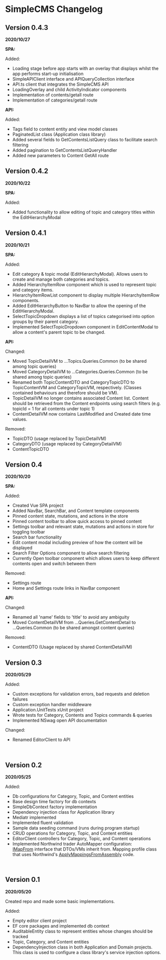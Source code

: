 
SimpleCMS Changelog
=========

Version 0.4.3
--
**2020/10/27**

**SPA:**

Added:
 - Loading stage before app starts with an overlay that displays whilst the app performs start-up initialisation
 - SimpleAPIClient interface and APIQueryCollection interface
 - API.ts client that integrates the SimpleCMS API
 - LoadingOverlay and child ActivityIndicator components
 - Implementation of contents/getall route
 - Implementation of categories/getall route


**API:**

Added:
 - Tags field to content entity and view model classes
 - PaginatedList class (Application class library)
 - Added several fields to GetContentsListQuery class to facilitate search filtering
 - Added pagination to GetContentsListQueryHandler
 - Added new parameters to Content GetAll route



Version 0.4.2
--
**2020/10/22**

**SPA:**

Added:
 - Added functionality to allow editing of topic and category titles within the EditHierarchyModal

Version 0.4.1
--
**2020/10/21**

**SPA:**

Added:
 - Edit category & topic modal (EditHierarchyModal). Allows users to create and manage both categories and topics.
 - Added HierarchyItemRow component which is used to represent topic and category items.
 - HierarchyItemRowList component to display multiple HierarchyItemRow components.
 - Added EditHierarchyButton to NavBar to allow the opening of the EditHierarchyModal.
 - SelectTopicDropdown displays a list of topics categorised into option groups by their parent category.
 - Implemented SelectTopicDropdown component in EditContentModal to allow a content's parent topic to be changed.


**API:**

Changed:
 - Moved TopicDetailVM to ...Topics.Queries.Common (to be shared among topic queries)
 - Moved CategoryDetailVM to ...Categories.Queries.Common (to be shared among topic queries)
 - Renamed both TopicContentDTO and CategoryTopicDTO to TopicContentVM and CategoryTopicVM, respectively. (Classes contained behaviours and therefore should be VM).
 - TopicDetailVM no longer contains associated Content list. Content should be retrieved from the Content endpoints using search filters (e.g. topicId = 1 for all contents under topic 1)
 - ContentDetailVM now contains LastModified and Created date time values.

Removed:
 - TopicDTO (usage replaced by TopicDetailVM)
 - CategoryDTO (usage replaced by CategoryDetailVM)
 - ContentTopicDTO


Version 0.4
--
**2020/10/20**

**SPA:**

Added:
 - Created Vue SPA project
 - Added NavBar, SearchBar, and Content template components
 - Pinned content state, mutations, and actions in the store
 - Pinned content toolbar to allow quick access to pinned content
 - Settings toolbar and relevant state, mutations and actions in store for toggling toolbar
 - Search bar functionality
 - Edit content modal including preview of how the content will be displayed
 - Search Filter Options component to allow search filtering
 - Currently Open toolbar component which allows users to keep different contents open and switch between them

Removed:
 - Settings route
 - Home and Settings route links in NavBar component


**API:**

Changed:
 - Renamed all 'name' fields to 'title' to avoid any ambiguity
 - Moved ContentDetailVM from ...Queries.GetContentDetail to ...Queries.Common (to be shared amongst content queries)

Removed:
 - ContentDTO (Usage replaced by shared ContentDetailVM)

Version 0.3
---
**2020/05/29**

Added:
 - Custom exceptions for validation errors, bad requests and deletion failures
 - Custom exception handler middleware
 - Application.UnitTests xUnit project
 - Wrote tests for Category, Contents and Topics commands & queries
 - Implemented NSwag open API documentation

Changed:
 - Renamed EditorClient to API

<br />

Version 0.2
---
**2020/05/25**

Added:
 - Db configurations for Category, Topic, and Content entities
 - Base design time factory for db contexts
 - SimpleDbContext factory implementation
 - Dependency injection class for Application library
 - Mediatr implemented
 - Implemented fluent validation
 - Sample data seeding command (runs during program startup)
 - CRUD operations for Category, Topic, and Content entities
 - EditorClient controllers for Category, Topic, and Content operations
 - Implemented Northwind trader AutoMapper configuration:<br />
	[IMapFrom](https://github.com/jasontaylordev/NorthwindTraders/blob/master/Src/Application/Common/Mappings/IMapFrom.cs) interface that DTOs/VMs inherit from.
	Mapping profile class that uses Northwind's [ApplyMappingsFromAssembly](https://github.com/jasontaylordev/NorthwindTraders/blob/master/Src/Application/Common/Mappings/MappingProfile.cs) code.

<br />

Version 0.1
---
**2020/05/20**

Created repo and made some basic implementations.

Added:
- Empty editor client project
- EF core packages and implemented db context
- AuditableEntity class to represent entities whose changes should be tracked
- Topic, Category, and Content entities 
- DependencyInjection class in both Application and Domain projects. This class is used to configure a class library's service injection options.

